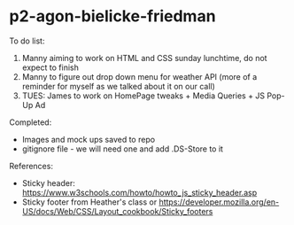 # p2-agon-bielicke-friedman

To do list:

1. Manny aiming to work on HTML and CSS sunday lunchtime, do not expect to finish
2. Manny to figure out drop down menu for weather API (more of a reminder for myself as we talked about it on our call)
3. TUES: James to work on HomePage tweaks + Media Queries + JS Pop-Up Ad



Completed:

* Images and mock ups saved to repo
* gitignore file - we will need one and add .DS-Store to it

References:

* Sticky header: https://www.w3schools.com/howto/howto_js_sticky_header.asp
* Sticky footer from Heather's class or https://developer.mozilla.org/en-US/docs/Web/CSS/Layout_cookbook/Sticky_footers